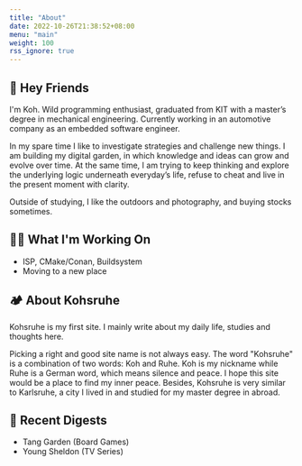 ```yaml
---
title: "About"
date: 2022-10-26T21:38:52+08:00
menu: "main"
weight: 100
rss_ignore: true
---
```


## 🖖 Hey Friends

I'm Koh. Wild programming enthusiast, graduated from KIT with a master’s degree in mechanical engineering. Currently working in an automotive company as an embedded software engineer.

In my spare time I like to investigate strategies and challenge new things. I am building my digital garden, in which knowledge and ideas can grow and evolve over time. At the same time, I am trying to keep thinking and explore the underlying logic underneath everyday’s life, refuse to cheat and live in the present moment with clarity.

Outside of studying, I like the outdoors and photography, and buying stocks sometimes.

## 🥷🏼 What I'm Working On

- ISP, CMake/Conan, Buildsystem
- Moving to a new place


## 🏕️ About Kohsruhe
Kohsruhe is my first site. I mainly write about my daily life, studies and thoughts here. 

Picking a right and good site name is not always easy. The word "Kohsruhe" is a combination of two words: Koh and Ruhe. Koh is my nickname while Ruhe is a German word, which means silence and peace. I hope this site would be a place to find my inner peace. Besides, Kohsruhe is very similar to Karlsruhe, a city I lived in and studied for my master degree in abroad. 

## 🍿 Recent Digests
- Tang Garden (Board Games)
- Young Sheldon (TV Series)
